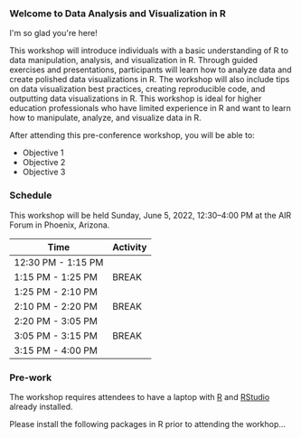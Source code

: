 ### Welcome to Data Analysis and Visualization in R

I'm so glad you're here! 

This workshop will introduce individuals with a basic understanding of R to data manipulation, analysis, and visualization in R. Through guided exercises and presentations, participants will learn how to analyze data and create polished data visualizations in R. The workshop will also include tips on data visualization best practices, creating reproducible code, and outputting data visualizations in R. This workshop is ideal for higher education professionals who have limited experience in R and want to learn how to manipulate, analyze, and visualize data in R.

After attending this pre-conference workshop, you will be able to:
- Objective 1
- Objective 2
- Objective 3

### Schedule

This workshop will be held Sunday, June 5, 2022, 12:30–4:00 PM at the AIR Forum in Phoenix, Arizona.

| Time | Activity |
| ----------- | ----------- |
| 12:30 PM - 1:15 PM |   |
| 1:15 PM - 1:25 PM | BREAK |
| 1:25 PM - 2:10 PM |   |
| 2:10 PM - 2:20 PM | BREAK |
| 2:20 PM - 3:05 PM |   |
| 3:05 PM - 3:15 PM | BREAK |
| 3:15 PM - 4:00 PM |   |


### Pre-work

The workshop requires attendees to have a laptop with [R](https://www.r-project.org/) and [RStudio](https://www.rstudio.com/) already installed.

Please install the following packages in R prior to attending the workhop...
